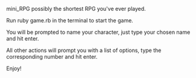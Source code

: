 mini_RPG possibly the shortest RPG you've ever played.

Run ruby game.rb in the terminal to start the game.

You will be prompted to name your character, just type your chosen name and hit enter.

All other actions will prompt you with a list of options, type the corresponding number and hit enter.

Enjoy!

